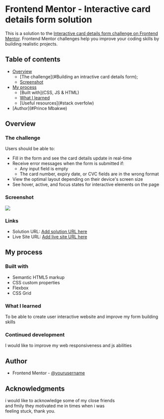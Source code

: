 # Frontend Mentor - Interactive card details form solution

This is a solution to the [Interactive card details form challenge on Frontend Mentor](https://www.frontendmentor.io/challenges/interactive-card-details-form-XpS8cKZDWw). Frontend Mentor challenges help you improve your coding skills by building realistic projects.

## Table of contents

- [Overview](#overview)
  - [The challenge](#Building an intractive card details form);
  - [Screenshot](<./Screenshot%20(74).png>)
- [My process](#my-process)
  - [Built with](CSS, JS & HTML)
  - [What I learned](#what-i-learned)
  - [Useful resources](#stack overfolw)
- [Author](#Prince Mbakwe)

## Overview

### The challenge

Users should be able to:

- Fill in the form and see the card details update in real-time
- Receive error messages when the form is submitted if:
  - Any input field is empty
  - The card number, expiry date, or CVC fields are in the wrong format
- View the optimal layout depending on their device's screen size
- See hover, active, and focus states for interactive elements on the page

### Screenshot

![](<./Screenshot%20(75).png>)

### Links

- Solution URL: [Add solution URL here](https://your-solution-url.com)
- Live Site URL: [Add live site URL here](https://prince-coder10.github.io/card)

## My process

### Built with

- Semantic HTML5 markup
- CSS custom properties
- Flexbox
- CSS Grid

### What I learned

To be able to create user interactive website and improve my form building skills

### Continued development

I would like to improve my web responsiveness and js abilities

## Author

- Frontend Mentor - [@yourusername](https://www.frontendmentor.io/profile/prince-coder10)

## Acknowledgments

i would like to acknowledge some of my close friends<br> and fmily they motivated me in times when i was <br> feeling stuck, thank you.
